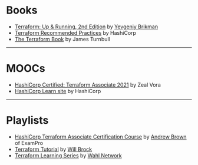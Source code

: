 # Books

* [Terraform: Up & Running, 2nd Edition](https://www.terraformupandrunning.com/) by [Yevgeniy Brikman](https://medium.com/@brikis98)
* [Terraform Recommended Practices](https://www.terraform.io/docs/cloud/guides/recommended-practices/index.html) by HashiCorp
* [The Terraform Book](https://terraformbook.com/) by James Turnbull

---
# MOOCs

* [HashiCorp Certified: Terraform Associate 2021](https://www.udemy.com/course/terraform-beginner-to-advanced/) by Zeal Vora
* [HashiCorp Learn site](https://learn.hashicorp.com/terraform) by HashiCorp

---
# Playlists

* [HashiCorp Terraform Associate Certification Course](https://www.youtube.com/watch?v=V4waklkBC38)  by [Andrew Brown](https://twitter.com/andrewbrown) of ExamPro
* [Terraform Tutorial](https://www.youtube.com/playlist?list=PL8HowI-L-3_9bkocmR3JahQ4Y-Pbqs2Nt) by [Will Brock](https://www.youtube.com/c/WillBrock)
* [Terraform Learning Series](https://www.youtube.com/watch?v=XxTcw7UTues&list=PLSQadC_6FeIkJl-KigGpKBudFYk0qqxSU) by [Wahl Network](https://www.youtube.com/c/WahlnetworkPage/playlists)
